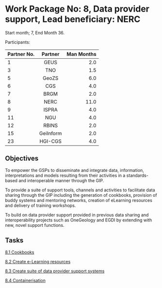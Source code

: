 # Work Package No: 8, Data provider support, Lead beneficiary: NERC

Start month; 7, End Month 36.

Participants:

| Partner No. | Partner | Man Months |
| ---------- | :-----: | --------: |
| 1 | GEUS | 2.0 |
| 3 | TNO | 1.5 |
| 5 | GeoZS | 6.0 |
| 6 | CGS | 4.0 |
| 7 | BRGM | 2.0 |
| 8 | NERC | 11.0 |
| 9 | ISPRA | 4.0 |
| 11 | NGU | 4.0 |
| 12 | RBINS | 2.0 |
| 15 | GeiInform | 2.0 |
| 23 | HGI-CGS | 4.0 |


## Objectives

To empower the GSPs to disseminate and integrate data, information, interpretations and models resulting from their activities in a standards-based and interoperable manner through the GIP.

To provide a suite of support tools, channels and activities to facilitate data sharing through the GIP including the generation of cookbooks, provision of buddy systems and mentoring networks, creation of eLearning resources and delivery of training workshops.

To build on data provider support provided in previous data sharing and interoperability projects such as OneGeology and EGDI by extending with new, novel support functions.

## Tasks

[8.1 Cookbooks](https://github.com/GeoEra-GIP/WP8-Support/blob/master/Cookbooks.md)

[8.2 Create e-Learning resources](https://github.com/GeoEra-GIP/WP8-Support/blob/master/e-Learning.md)

[8.3 Create suite of data provider support systems](https://github.com/GeoEra-GIP/WP8-Support/blob/master/Support.md)

[8.4 Containerisation](https://github.com/GeoEra-GIP/WP8-Support/blob/master/Containerisation.md)
